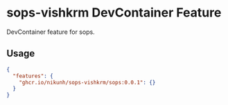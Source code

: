# sops-vishkrm DevContainer Feature

DevContainer feature for sops.

## Usage

```json
{
  "features": {
    "ghcr.io/nikunh/sops-vishkrm/sops:0.0.1": {}
  }
}
```
